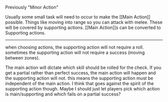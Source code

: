 Previously "Minor Action"

Usually some small task will need to occur to make the [[Main Action]] possible. Things like moving into range so you can attack with melee. These will be covered by supporting actions. [[Main Action]]s can be converted to Supporting actions.

---

when choosing actions, the supporting action will not require a roll. sometimes the supporting action will not require a success (moving between zones).

The main action will dictate which skill should be rolled for the check. If you get a partial rather than perfect success, the main action will happen and the supporting action will not. this means the supporting action must be independent of the main action. I think that goes against the spirit of the supporting action though. Maybe I should just let players pick which action is main/supporting and which fails on a partial success?